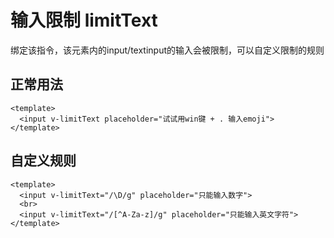 # 输入限制 limitText
绑定该指令，该元素内的input/textinput的输入会被限制，可以自定义限制的规则
## 正常用法
```vue
<template>
  <input v-limitText placeholder="试试用win键 + . 输入emoji">
</template>
```
<template>
  <input v-limitText placeholder="试试用win键 + . 输入emoji">
</template>

## 自定义规则
```vue
<template>
  <input v-limitText="/\D/g" placeholder="只能输入数字">
  <br>
  <input v-limitText="/[^A-Za-z]/g" placeholder="只能输入英文字符">
</template>
```
<template>
  <input v-limitText="/\D/g" placeholder="只能输入数字">
  <br>
  <input v-limitText="/[^A-Za-z]/g" placeholder="只能输入英文字符">
</template>